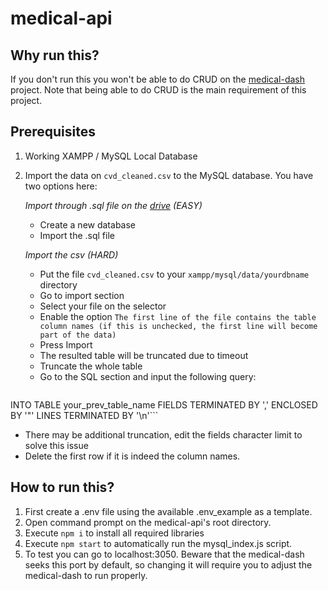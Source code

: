 # medical-api

## Why run this?
If you don't run this you won't be able to do CRUD on the [medical-dash](https://github.com/JosephTNW/medical-dash) project. Note that being able to do CRUD is the main requirement of this project.

## Prerequisites
1. Working XAMPP / MySQL Local Database
2. Import the data on `cvd_cleaned.csv` to the MySQL database. You have two options here:

   *Import through .sql file on the [drive](https://drive.google.com/file/d/1KfGiWeAwyI9aYrajByQi_S7PCVTHvDgD/view?usp=drive_link) (EASY)*
   - Create a new database
   - Import the .sql file

   *Import the csv (HARD)*
   - Put the file `cvd_cleaned.csv` to your `xampp/mysql/data/yourdbname` directory
   - Go to import section
   - Select your file on the selector
   - Enable the option `The first line of the file contains the table column names (if this is unchecked, the first line will become part of the data)`
   - Press Import
   - The resulted table will be truncated due to timeout
   - Truncate the whole table
   - Go to the SQL section and input the following query:
     ```LOAD DATA INFILE 'c:/cvd_cleaned.csv' IGNORE
INTO TABLE your_prev_table_name
FIELDS TERMINATED BY ','
ENCLOSED BY '"'
LINES TERMINATED BY '\n'```
   - There may be additional truncation, edit the fields character limit to solve this issue
   - Delete the first row if it is indeed the column names.

## How to run this?
1. First create a .env file using the available .env_example as a template.
2. Open command prompt on the medical-api's root directory.
3. Execute `npm i` to install all required libraries
4. Execute `npm start` to automatically run the mysql_index.js script.
5. To test you can go to localhost:3050. Beware that the medical-dash seeks this port by default, so changing it will require you to adjust the medical-dash to run properly.
